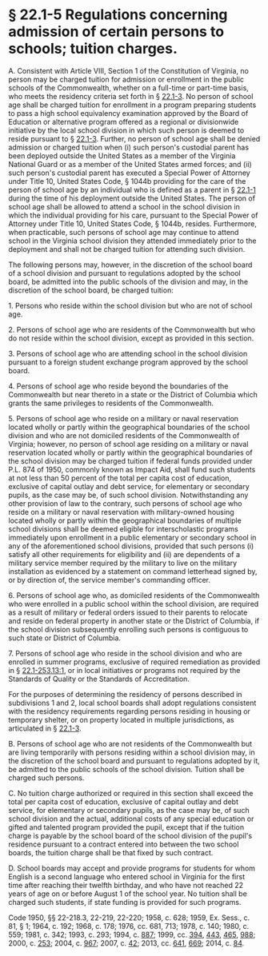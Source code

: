 # § 22.1-5 Regulations concerning admission of certain persons to schools; tuition charges.

<p>A. Consistent with Article VIII, Section 1 of the Constitution of Virginia, no person may be charged tuition for admission or enrollment in the public schools of the Commonwealth, whether on a full-time or part-time basis, who meets the residency criteria set forth in § <a href='http://law.lis.virginia.gov/vacode/22.1-3/'>22.1-3</a>. No person of school age shall be charged tuition for enrollment in a program preparing students to pass a high school equivalency examination approved by the Board of Education or alternative program offered as a regional or divisionwide initiative by the local school division in which such person is deemed to reside pursuant to § <a href='http://law.lis.virginia.gov/vacode/22.1-3/'>22.1-3</a>. Further, no person of school age shall be denied admission or charged tuition when (i) such person's custodial parent has been deployed outside the United States as a member of the Virginia National Guard or as a member of the United States armed forces; and (ii) such person's custodial parent has executed a Special Power of Attorney under Title 10, United States Code, § 1044b providing for the care of the person of school age by an individual who is defined as a parent in § <a href='http://law.lis.virginia.gov/vacode/22.1-1/'>22.1-1</a> during the time of his deployment outside the United States. The person of school age shall be allowed to attend a school in the school division in which the individual providing for his care, pursuant to the Special Power of Attorney under Title 10, United States Code, § 1044b, resides. Furthermore, when practicable, such persons of school age may continue to attend school in the Virginia school division they attended immediately prior to the deployment and shall not be charged tuition for attending such division.</p><p>The following persons may, however, in the discretion of the school board of a school division and pursuant to regulations adopted by the school board, be admitted into the public schools of the division and may, in the discretion of the school board, be charged tuition:</p><p>1. Persons who reside within the school division but who are not of school age.</p><p>2. Persons of school age who are residents of the Commonwealth but who do not reside within the school division, except as provided in this section.</p><p>3. Persons of school age who are attending school in the school division pursuant to a foreign student exchange program approved by the school board.</p><p>4. Persons of school age who reside beyond the boundaries of the Commonwealth but near thereto in a state or the District of Columbia which grants the same privileges to residents of the Commonwealth.</p><p>5. Persons of school age who reside on a military or naval reservation located wholly or partly within the geographical boundaries of the school division and who are not domiciled residents of the Commonwealth of Virginia; however, no person of school age residing on a military or naval reservation located wholly or partly within the geographical boundaries of the school division may be charged tuition if federal funds provided under P.L. 874 of 1950, commonly known as Impact Aid, shall fund such students at not less than 50 percent of the total per capita cost of education, exclusive of capital outlay and debt service, for elementary or secondary pupils, as the case may be, of such school division. Notwithstanding any other provision of law to the contrary, such persons of school age who reside on a military or naval reservation with military-owned housing located wholly or partly within the geographical boundaries of multiple school divisions shall be deemed eligible for interscholastic programs immediately upon enrollment in a public elementary or secondary school in any of the aforementioned school divisions, provided that such persons (i) satisfy all other requirements for eligibility and (ii) are dependents of a military service member required by the military to live on the military installation as evidenced by a statement on command letterhead signed by, or by direction of, the service member's commanding officer.</p><p>6. Persons of school age who, as domiciled residents of the Commonwealth who were enrolled in a public school within the school division, are required as a result of military or federal orders issued to their parents to relocate and reside on federal property in another state or the District of Columbia, if the school division subsequently enrolling such persons is contiguous to such state or District of Columbia.</p><p>7. Persons of school age who reside in the school division and who are enrolled in summer programs, exclusive of required remediation as provided in § <a href='http://law.lis.virginia.gov/vacode/22.1-253.13:1/'>22.1-253.13:1</a>, or in local initiatives or programs not required by the Standards of Quality or the Standards of Accreditation.</p><p>For the purposes of determining the residency of persons described in subdivisions 1 and 2, local school boards shall adopt regulations consistent with the residency requirements regarding persons residing in housing or temporary shelter, or on property located in multiple jurisdictions, as articulated in § <a href='http://law.lis.virginia.gov/vacode/22.1-3/'>22.1-3</a>.</p><p>B. Persons of school age who are not residents of the Commonwealth but are living temporarily with persons residing within a school division may, in the discretion of the school board and pursuant to regulations adopted by it, be admitted to the public schools of the school division. Tuition shall be charged such persons.</p><p>C. No tuition charge authorized or required in this section shall exceed the total per capita cost of education, exclusive of capital outlay and debt service, for elementary or secondary pupils, as the case may be, of such school division and the actual, additional costs of any special education or gifted and talented program provided the pupil, except that if the tuition charge is payable by the school board of the school division of the pupil's residence pursuant to a contract entered into between the two school boards, the tuition charge shall be that fixed by such contract.</p><p>D. School boards may accept and provide programs for students for whom English is a second language who entered school in Virginia for the first time after reaching their twelfth birthday, and who have not reached 22 years of age on or before August 1 of the school year. No tuition shall be charged such students, if state funding is provided for such programs.</p><p>Code 1950, §§ 22-218.3, 22-219, 22-220; 1958, c. 628; 1959, Ex. Sess., c. 81, § 1; 1964, c. 192; 1968, c. 178; 1976, cc. 681, 713; 1978, c. 140; 1980, c. 559; 1981, c. 342; 1993, c. 293; 1994, c. <a href='http://lis.virginia.gov/cgi-bin/legp604.exe?941+ful+CHAP0887'>887</a>; 1999, cc. <a href='http://lis.virginia.gov/cgi-bin/legp604.exe?991+ful+CHAP0394'>394</a>, <a href='http://lis.virginia.gov/cgi-bin/legp604.exe?991+ful+CHAP0443'>443</a>, <a href='http://lis.virginia.gov/cgi-bin/legp604.exe?991+ful+CHAP0465'>465</a>, <a href='http://lis.virginia.gov/cgi-bin/legp604.exe?991+ful+CHAP0988'>988</a>; 2000, c. <a href='http://lis.virginia.gov/cgi-bin/legp604.exe?001+ful+CHAP0253'>253</a>; 2004, c. <a href='http://lis.virginia.gov/cgi-bin/legp604.exe?041+ful+CHAP0967'>967</a>; 2007, c. <a href='http://lis.virginia.gov/cgi-bin/legp604.exe?071+ful+CHAP0042'>42</a>; 2013, cc. <a href='http://lis.virginia.gov/cgi-bin/legp604.exe?131+ful+CHAP0641'>641</a>, <a href='http://lis.virginia.gov/cgi-bin/legp604.exe?131+ful+CHAP0669'>669</a>; 2014, c. <a href='http://lis.virginia.gov/cgi-bin/legp604.exe?141+ful+CHAP0084'>84</a>.</p>